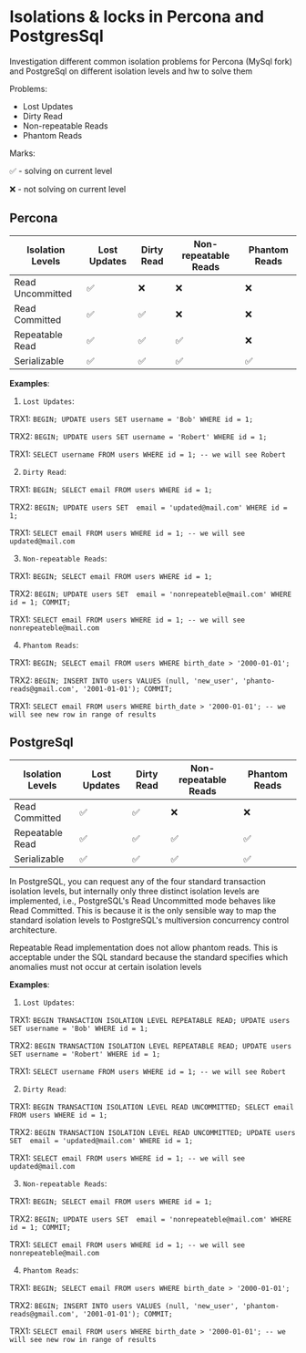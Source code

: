 # Isolations & locks in Percona and PostgresSql

Investigation different common isolation problems for Percona (MySql fork) and PostgreSql on different isolation levels
and hw to solve them

Problems:

- Lost Updates
- Dirty Read
- Non-repeatable Reads
- Phantom Reads

Marks:

✅ - solving on current level

❌ - not solving on current level

## Percona

|Isolation Levels  | Lost Updates | Dirty Read | Non-repeatable Reads | Phantom Reads |
|------------------|---|------------------------------------------|---------------------|---------------|
| Read Uncommitted | ✅ | ❌ | ❌ | ❌ | 
| Read Committed   | ✅ | ✅ | ❌ | ❌ | 
| Repeatable Read  | ✅ | ✅ | ✅ | ❌ | 
| Serializable     | ✅ | ✅ | ✅ | ✅ | 

**Examples**:
1. `Lost Updates`:

TRX1:
`BEGIN; UPDATE users SET username = 'Bob' WHERE id = 1;`

TRX2:
`BEGIN; UPDATE users SET username = 'Robert' WHERE id = 1;`

TRX1: `SELECT username FROM users WHERE id = 1; -- we will see Robert`

2. `Dirty Read`:

TRX1:
`BEGIN; SELECT email FROM users WHERE id = 1;`

TRX2: 
`BEGIN; UPDATE users SET  email = 'updated@mail.com' WHERE id = 1;`

TRX1:
`SELECT email FROM users WHERE id = 1; -- we will see updated@mail.com`

3. `Non-repeatable Reads`:

TRX1:
`BEGIN; SELECT email FROM users WHERE id = 1;`

TRX2:
`BEGIN; UPDATE users SET  email = 'nonrepeateble@mail.com' WHERE id = 1; COMMIT;`

TRX1:
`SELECT email FROM users WHERE id = 1; -- we will see nonrepeateble@mail.com`

4. `Phantom Reads`:

TRX1:
`BEGIN; SELECT email FROM users WHERE birth_date > '2000-01-01';`

TRX2:
`BEGIN; INSERT INTO users VALUES (null, 'new_user', 'phanto-reads@gmail.com', '2001-01-01'); COMMIT;`

TRX1:
`SELECT email FROM users WHERE birth_date > '2000-01-01'; -- we will see new row in range of results`

## PostgreSql

| Isolation Levels | Lost Updates | Dirty Read | Non-repeatable Reads | Phantom Reads |
|------------------|---|-----------------------------------------|---------------------|---|
| Read Committed   | ✅ | ✅ | ❌ | ❌ | 
| Repeatable Read  | ✅ | ✅ | ✅ | ✅ | 
| Serializable     | ✅ | ✅ | ✅ | ✅ | 

In PostgreSQL, you can request any of the four standard transaction isolation levels, but internally only three distinct isolation levels are implemented, i.e., PostgreSQL's Read Uncommitted mode behaves like Read Committed. This is because it is the only sensible way to map the standard isolation levels to PostgreSQL's multiversion concurrency control architecture.

Repeatable Read implementation does not allow phantom reads. This is acceptable under the SQL standard because the standard specifies which anomalies must not occur at certain isolation levels

**Examples**:
1. `Lost Updates`:

TRX1:
`BEGIN TRANSACTION ISOLATION LEVEL REPEATABLE READ; UPDATE users SET username = 'Bob' WHERE id = 1;`

TRX2:
`BEGIN TRANSACTION ISOLATION LEVEL REPEATABLE READ; UPDATE users SET username = 'Robert' WHERE id = 1;`

TRX1: `SELECT username FROM users WHERE id = 1; -- we will see Robert`

2. `Dirty Read`:

TRX1:
`BEGIN TRANSACTION ISOLATION LEVEL READ UNCOMMITTED; SELECT email FROM users WHERE id = 1;`

TRX2:
`BEGIN TRANSACTION ISOLATION LEVEL READ UNCOMMITTED; UPDATE users SET  email = 'updated@mail.com' WHERE id = 1;`

TRX1:
`SELECT email FROM users WHERE id = 1; -- we will see updated@mail.com`

3. `Non-repeatable Reads`:

TRX1:
`BEGIN; SELECT email FROM users WHERE id = 1;`

TRX2:
`BEGIN; UPDATE users SET  email = 'nonrepeateble@mail.com' WHERE id = 1; COMMIT;`

TRX1:
`SELECT email FROM users WHERE id = 1; -- we will see nonrepeateble@mail.com`

4. `Phantom Reads`:

TRX1:
`BEGIN; SELECT email FROM users WHERE birth_date > '2000-01-01';`

TRX2:
`BEGIN; INSERT INTO users VALUES (null, 'new_user', 'phantom-reads@gmail.com', '2001-01-01'); COMMIT;`

TRX1:
`SELECT email FROM users WHERE birth_date > '2000-01-01'; -- we will see new row in range of results`

